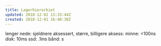```yaml
---
title: Lagerhierarkiet
updated: 2018-12-02 13:33:44Z
created: 2018-12-01 16:40:30Z
---
```


lenger nede: sjeldnere aksessert, større, billigere
aksess:
minne: <100ns
disk: 10ms
ssd: .1ms
bånd: s